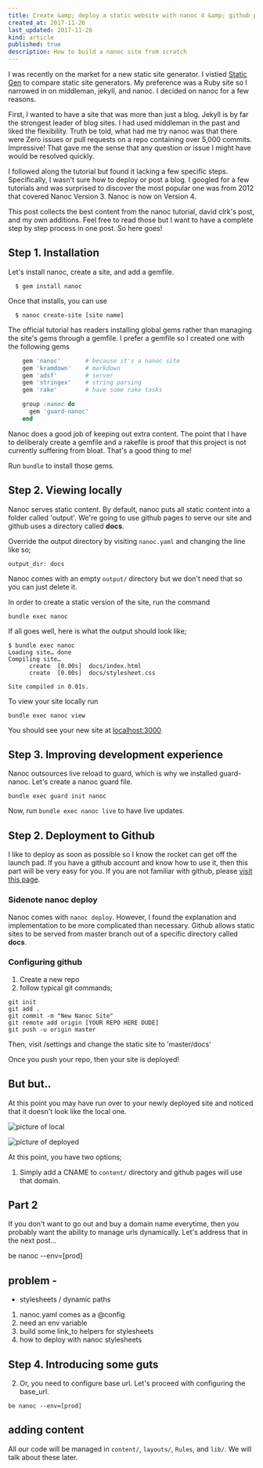 ```yaml
---
title: Create &amp; deploy a static website with nanoc 4 &amp; github pages
created_at: 2017-11-26
last_updated: 2017-11-26
kind: article
published: true
description: How to build a nanoc site from scratch
---
```


I was recently on the market for a new static site generator. I vistied [Static Gen](https://www.staticgen.com/) to compare static site generators. My preference was a Ruby site so I narrowed in on middleman, jekyll, and nanoc. I decided on nanoc for a few reasons.

First, I wanted to have a site that was more than just a blog. Jekyll is by far the strongest leader of blog sites. I had used middleman in the past and liked the flexibility. Truth be told, what had me try nanoc was that there were Zero issues or pull requests on a repo containing over 5,000 commits. Impressive! That gave me the sense that any question or issue I might have would be resolved quickly.

<!-- more -->

I followed along the tutorial but found it lacking a few specific steps. Specifically, I wasn't sure how to deploy or post a blog. I googled for a few tutorials and was surprised to discover the most popular one was from 2012 that covered Nanoc Version 3. Nanoc is now on Version 4.

This post collects the best content from the nanoc tutorial, david clrk's post, and my own additions. Feel free to read those but I want to have a complete step by step process in one post. So here goes!

## Step 1. Installation

Let's install nanoc, create a site, and add a gemfile.

~~~
  $ gem install nanoc
~~~

Once that installs, you can use
```
  $ nanoc create-site [site name]
```

The official tutorial has readers installing global gems rather than managing the site's gems through a gemfile. I prefer a gemfile so I created one with the following gems

~~~ ruby
    gem 'nanoc'       # because it's a nanoc site
    gem 'kramdown'    # markdown
    gem 'adsf'        # server
    gem 'stringex'    # string parsing
    gem 'rake'        # have some rake tasks

    group :nanoc do
      gem 'guard-nanoc'
    end
~~~

Nanoc does a good job of keeping out extra content. The point that I have to deliberaly create a gemfile and a rakefile is proof that this project is not currently suffering from bloat. That's a good thing to me!

Run `bundle` to install those gems.

## Step 2. Viewing locally

Nanoc serves static content. By default, nanoc puts all static content into a folder called 'output'. We're going to use github pages to serve our site and github uses a directory called **docs**.

Override the output directory by visiting `nanoc.yaml` and changing the line like so;

`output_dir: docs`

Nanoc comes with an empty `output/` directory but we don't need that so you can just delete it.

In order to create a static version of the site, run the command

`bundle exec nanoc`

If all goes well, here is what the output should look like;

```
$ bundle exec nanoc
Loading site… done
Compiling site…
      create  [0.00s]  docs/index.html
      create  [0.00s]  docs/stylesheet.css

Site compiled in 0.01s.
```

To view your site locally run

`bundle exec nanoc view`

You should see your new site at [localhost:3000](http://127.0.0.1:3000/)

## Step 3. Improving development experience

Nanoc outsources live reload to guard, which is why we installed guard-nanoc. Let's create a nanoc guard file.

`bundle exec guard init nanoc`

Now, run `bundle exec nanoc live` to have live updates.

## Step 2. Deployment to Github

I like to deploy as soon as possible so I know the rocket can get off the launch pad.
If you have a github account and know how to use it, then this part will be very easy for you. If you are not familiar with github, please [visit this page]().

### Sidenote nanoc deploy

Nanoc comes with `nanoc deploy`. However, I found the explanation and implementation to be more complicated than necessary. Github allows static sites to be served from master branch out of a specific directory called **docs**.

### Configuring github

1. Create a new repo
2. follow typical git commands;

```
git init
git add .
git commit -m "New Nanoc Site"
git remote add origin [YOUR REPO HERE DUDE]
git push -u origin master
```

Then, visit /settings and change the static site to 'master/docs'

Once you push your repo, then your site is deployed!

## But but..

At this point you may have run over to your newly deployed site and noticed that it doesn't look like the local one.

![picture of local]()

![picture of deployed]()

At this point, you have two options;

1. Simply add a CNAME to `content/` directory and github pages will use that domain.

## Part 2

If you don't want to go out and buy a domain name everytime, then you probably want the ability to manage urls dynamically. Let's address that in the next post...

be nanoc --env=[prod]

## problem -
- stylesheets / dynamic paths

1. nanoc.yaml comes as a @config
2. need an env variable
3. build some link_to helpers for stylesheets
4. how to deploy with nanoc stylesheets


## Step 4. Introducing some guts

2. Or, you need to configure base url. Let's proceed with configuring the base_url.

`be nanoc --env=[prod]`

## adding content

All our code will be managed in `content/`, `layouts/`, `Rules`, and `lib/`. We will talk about these later.

